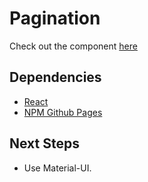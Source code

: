 # Pagination

Check out the component [here](https://the-fetaverse.github.io/rc-pagination/)

## Dependencies

- [React](https://reactjs.org/)
- [NPM Github Pages](https://www.npmjs.com/package/gh-pages)

## Next Steps
- Use Material-UI.
